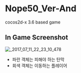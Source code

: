 # Nope50_Ver-And
cocos2d-x 3.6 based game

## In Game Screenshot
![_2017_07_11_22_23_10_478](https://user-images.githubusercontent.com/13383741/28070392-b144f240-6687-11e7-992c-7b00ddbda78c.png)

- 파란 객체는 피해야 하는 탄막  
- 회색 객체는 이동하는 플레이어
